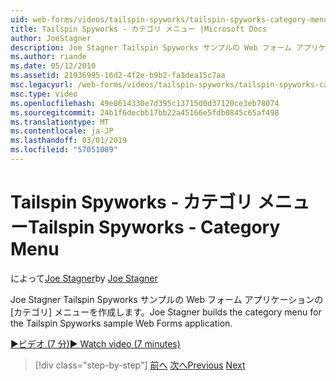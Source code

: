 ```yaml
---
uid: web-forms/videos/tailspin-spyworks/tailspin-spyworks-category-menu
title: Tailspin Spyworks - カテゴリ メニュー |Microsoft Docs
author: JoeStagner
description: Joe Stagner Tailspin Spyworks サンプルの Web フォーム アプリケーションの [カテゴリ] メニューを作成します。
ms.author: riande
ms.date: 05/12/2010
ms.assetid: 21936995-16d2-4f2e-b9b2-fa1dea15c7aa
msc.legacyurl: /web-forms/videos/tailspin-spyworks/tailspin-spyworks-category-menu
msc.type: video
ms.openlocfilehash: 49e8614330e7d395c13715d0d37120ce3eb78074
ms.sourcegitcommit: 24b1f6decbb17bb22a45166e5fdb0845c65af498
ms.translationtype: MT
ms.contentlocale: ja-JP
ms.lasthandoff: 03/01/2019
ms.locfileid: "57051089"
---
```

<a name="tailspin-spyworks---category-menu"></a><span data-ttu-id="6ee76-103">Tailspin Spyworks - カテゴリ メニュー</span><span class="sxs-lookup"><span data-stu-id="6ee76-103">Tailspin Spyworks - Category Menu</span></span>
====================
<span data-ttu-id="6ee76-104">によって[Joe Stagner](https://github.com/JoeStagner)</span><span class="sxs-lookup"><span data-stu-id="6ee76-104">by [Joe Stagner](https://github.com/JoeStagner)</span></span>

<span data-ttu-id="6ee76-105">Joe Stagner Tailspin Spyworks サンプルの Web フォーム アプリケーションの [カテゴリ] メニューを作成します。</span><span class="sxs-lookup"><span data-stu-id="6ee76-105">Joe Stagner builds the category menu for the Tailspin Spyworks sample Web Forms application.</span></span>

[<span data-ttu-id="6ee76-106">&#9654;ビデオ (7 分)</span><span class="sxs-lookup"><span data-stu-id="6ee76-106">&#9654; Watch video (7 minutes)</span></span>](https://channel9.msdn.com/Blogs/ASP-NET-Site-Videos/tailspin-spyworks-category-menu)

> [!div class="step-by-step"]
> <span data-ttu-id="6ee76-107">[前へ](tailspin-spyworks-directory-organization.md)
> [次へ](tailspin-spyworks-display-the-product-list.md)</span><span class="sxs-lookup"><span data-stu-id="6ee76-107">[Previous](tailspin-spyworks-directory-organization.md)
[Next](tailspin-spyworks-display-the-product-list.md)</span></span>
